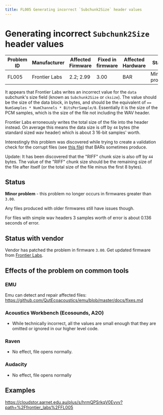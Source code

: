 ```yaml
---
title: FL005 Generating incorrect `Subchunk2Size` header values
---
```

# Generating incorrect `Subchunk2Size` header values

| Problem ID | Manufacturer  | Affected Firmware | Fixed in firmware | Affected Hardware | Status        |
| ---------- | ------------- | ----------------- | ----------------- | ----------------- | ------------- |
| FL005      | Frontier Labs | 2.2; 2.99         | 3.00              | BAR               | Minor problem |

It appears that Frontier Labs writes an incorrect value for the `data` subchunk's
size field (known as `Subchunk2Size` or `cksize`). The value should be the size
of the data block, in bytes, and should be the equivalent of
`== NumSamples * NumChannels * BitsPerSample/8`. Essentially it is the size of
the PCM samples, which is the size of the file not including the WAV header.

Frontier Labs erroneously writes the total size of the file into the header
instead. On average this means the data size is off by `44` bytes (the standard
sized wav header) which is about 3 16-bit samples' worth.

Interestingly this problem was discovered while trying to create a validation
check for the corrupt files (see [this file](./FL003.md)) that BARs sometimes produce.

Update: It has been discovered that the "RIFF" chunk size is also off by `44` bytes. 
The value of the "RIFF" chunk size should be the remaining size of the file after 
itself (or the total size of the file minus the first 8 bytes). 

## Status

**Minor problem** - this problem no longer occurs in firmwares greater than `3.00`.

Any files produced with older firmwares still have issues though.

For files with simple wav headers 3 samples worth of error is
about 0.136 seconds of error.

## Status with vendor

Vendor has patched the problem in firmware `3.00`. Get updated firmware from [Frontier Labs](https://www.frontierlabs.com.au/software).

## Effects of the problem on common tools

### EMU

Emu can detect and repair affected files: <https://github.com/QutEcoacoustics/emu/blob/master/docs/fixes.md>

### Acoustics Workbench (Ecosounds, A2O)

-   While technically incorrect, all the values are small enough that they
    are omitted or ignored in our higher level code.
    
### Raven

- No effect, file opens normally.

### Audacity

- No effect, file opens normally

## Examples

https://cloudstor.aarnet.edu.au/plus/s/hrmQPSrkqV0Evvv?path=%2Ffrontier_labs%2FFL005
